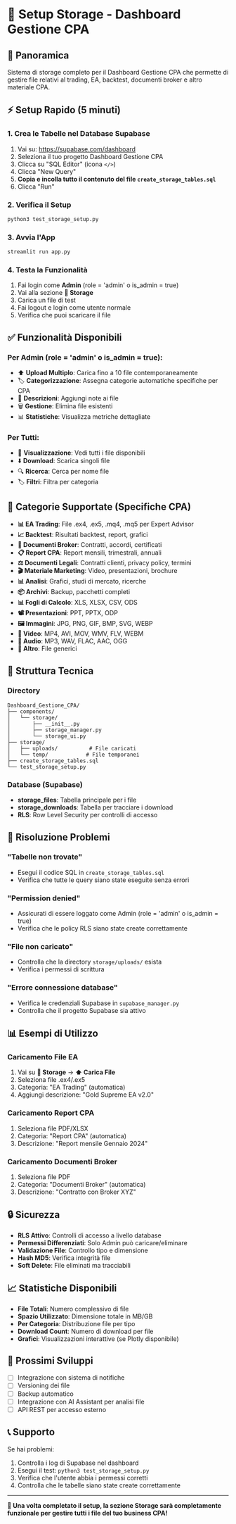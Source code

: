 # 📁 Setup Storage - Dashboard Gestione CPA

## 🎯 Panoramica

Sistema di storage completo per il Dashboard Gestione CPA che permette di gestire file relativi al trading, EA, backtest, documenti broker e altro materiale CPA.

## ⚡ Setup Rapido (5 minuti)

### 1. Crea le Tabelle nel Database Supabase

1. Vai su: https://supabase.com/dashboard
2. Seleziona il tuo progetto Dashboard Gestione CPA
3. Clicca su "SQL Editor" (icona `</>`)
4. Clicca "New Query"
5. **Copia e incolla tutto il contenuto del file `create_storage_tables.sql`**
6. Clicca "Run"

### 2. Verifica il Setup

```bash
python3 test_storage_setup.py
```

### 3. Avvia l'App

```bash
streamlit run app.py
```

### 4. Testa la Funzionalità

1. Fai login come **Admin** (role = 'admin' o is_admin = true)
2. Vai alla sezione **📁 Storage**
3. Carica un file di test
4. Fai logout e login come utente normale
5. Verifica che puoi scaricare il file

## ✅ Funzionalità Disponibili

### Per Admin (role = 'admin' o is_admin = true):
- ⬆️ **Upload Multiplo**: Carica fino a 10 file contemporaneamente
- 🏷️ **Categorizzazione**: Assegna categorie automatiche specifiche per CPA
- 📝 **Descrizioni**: Aggiungi note ai file
- 🗑️ **Gestione**: Elimina file esistenti
- 📊 **Statistiche**: Visualizza metriche dettagliate

### Per Tutti:
- 👀 **Visualizzazione**: Vedi tutti i file disponibili
- ⬇️ **Download**: Scarica singoli file
- 🔍 **Ricerca**: Cerca per nome file
- 🏷️ **Filtri**: Filtra per categoria

## 🎯 Categorie Supportate (Specifiche CPA)

- **📊 EA Trading**: File .ex4, .ex5, .mq4, .mq5 per Expert Advisor
- **📈 Backtest**: Risultati backtest, report, grafici
- **🏢 Documenti Broker**: Contratti, accordi, certificati
- **📋 Report CPA**: Report mensili, trimestrali, annuali
- **⚖️ Documenti Legali**: Contratti clienti, privacy policy, termini
- **🎬 Materiale Marketing**: Video, presentazioni, brochure
- **📊 Analisi**: Grafici, studi di mercato, ricerche
- **📦 Archivi**: Backup, pacchetti completi
- **📊 Fogli di Calcolo**: XLS, XLSX, CSV, ODS
- **📽️ Presentazioni**: PPT, PPTX, ODP
- **🖼️ Immagini**: JPG, PNG, GIF, BMP, SVG, WEBP
- **🎥 Video**: MP4, AVI, MOV, WMV, FLV, WEBM
- **🎵 Audio**: MP3, WAV, FLAC, AAC, OGG
- **📄 Altro**: File generici

## 🔧 Struttura Tecnica

### Directory
```
Dashboard_Gestione_CPA/
├── components/
│   └── storage/
│       ├── __init__.py
│       ├── storage_manager.py
│       └── storage_ui.py
├── storage/
│   ├── uploads/          # File caricati
│   └── temp/            # File temporanei
├── create_storage_tables.sql
└── test_storage_setup.py
```

### Database (Supabase)
- **storage_files**: Tabella principale per i file
- **storage_downloads**: Tabella per tracciare i download
- **RLS**: Row Level Security per controlli di accesso

## 🐛 Risoluzione Problemi

### "Tabelle non trovate"
- Esegui il codice SQL in `create_storage_tables.sql`
- Verifica che tutte le query siano state eseguite senza errori

### "Permission denied"
- Assicurati di essere loggato come Admin (role = 'admin' o is_admin = true)
- Verifica che le policy RLS siano state create correttamente

### "File non caricato"
- Controlla che la directory `storage/uploads/` esista
- Verifica i permessi di scrittura

### "Errore connessione database"
- Verifica le credenziali Supabase in `supabase_manager.py`
- Controlla che il progetto Supabase sia attivo

## 📊 Esempi di Utilizzo

### Caricamento File EA
1. Vai su **📁 Storage** → **⬆️ Carica File**
2. Seleziona file .ex4/.ex5
3. Categoria: "EA Trading" (automatica)
4. Aggiungi descrizione: "Gold Supreme EA v2.0"

### Caricamento Report CPA
1. Seleziona file PDF/XLSX
2. Categoria: "Report CPA" (automatica)
3. Descrizione: "Report mensile Gennaio 2024"

### Caricamento Documenti Broker
1. Seleziona file PDF
2. Categoria: "Documenti Broker" (automatica)
3. Descrizione: "Contratto con Broker XYZ"

## 🔒 Sicurezza

- **RLS Attivo**: Controlli di accesso a livello database
- **Permessi Differenziati**: Solo Admin può caricare/eliminare
- **Validazione File**: Controllo tipo e dimensione
- **Hash MD5**: Verifica integrità file
- **Soft Delete**: File eliminati ma tracciabili

## 📈 Statistiche Disponibili

- **File Totali**: Numero complessivo di file
- **Spazio Utilizzato**: Dimensione totale in MB/GB
- **Per Categoria**: Distribuzione file per tipo
- **Download Count**: Numero di download per file
- **Grafici**: Visualizzazioni interattive (se Plotly disponibile)

## 🚀 Prossimi Sviluppi

- [ ] Integrazione con sistema di notifiche
- [ ] Versioning dei file
- [ ] Backup automatico
- [ ] Integrazione con AI Assistant per analisi file
- [ ] API REST per accesso esterno

## 📞 Supporto

Se hai problemi:
1. Controlla i log di Supabase nel dashboard
2. Esegui il test: `python3 test_storage_setup.py`
3. Verifica che l'utente abbia i permessi corretti
4. Controlla che le tabelle siano state create correttamente

---

**🎉 Una volta completato il setup, la sezione Storage sarà completamente funzionale per gestire tutti i file del tuo business CPA!**
